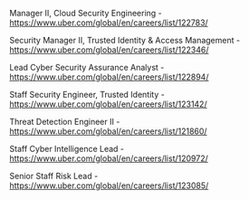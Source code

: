 Manager II, Cloud Security Engineering - https://www.uber.com/global/en/careers/list/122783/

Security Manager II, Trusted Identity & Access Management - https://www.uber.com/global/en/careers/list/122346/

Lead Cyber Security Assurance Analyst - https://www.uber.com/global/en/careers/list/122894/

Staff Security Engineer, Trusted Identity - https://www.uber.com/global/en/careers/list/123142/

Threat Detection Engineer II - https://www.uber.com/global/en/careers/list/121860/

Staff  Cyber Intelligence Lead - https://www.uber.com/global/en/careers/list/120972/

Senior Staff Risk Lead - https://www.uber.com/global/en/careers/list/123085/

